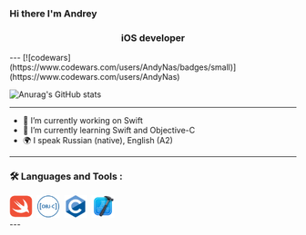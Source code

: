 ### Hi there I'm Andrey
<h3 align="center"> iOS developer </h3>
---
[![codewars](https://www.codewars.com/users/AndyNas/badges/small)](https://www.codewars.com/users/AndyNas)

![Anurag's GitHub stats](https://github-readme-stats.vercel.app/api?username=AndNasPlay&show_icons=true&theme=radical)

---
- 🔭 I’m currently working on Swift
- 🌱 I’m currently learning Swift and Objective-C
- 🌍 I speak Russian (native), English (A2)
---

### :hammer_and_wrench: Languages and Tools :
<div>
  <img src="https://github.com/devicons/devicon/blob/master/icons/swift/swift-original.svg" title="Swift" alt="Swift" width="40" height="40"/>&nbsp;
  <img src="https://github.com/devicons/devicon/blob/master/icons/objectivec/objectivec-plain.svg" title="Objective-C" alt="Objective-C" width="40" height="40"/>&nbsp;
  <img src="https://github.com/devicons/devicon/blob/master/icons/c/c-original.svg" title="C" alt="C" width="40" height="40"/>&nbsp;
  <img src="https://github.com/devicons/devicon/blob/master/icons/xcode/xcode-original.svg" title="Swift" alt="Swift" width="40" height="40"/>&nbsp;  
</div>
---
